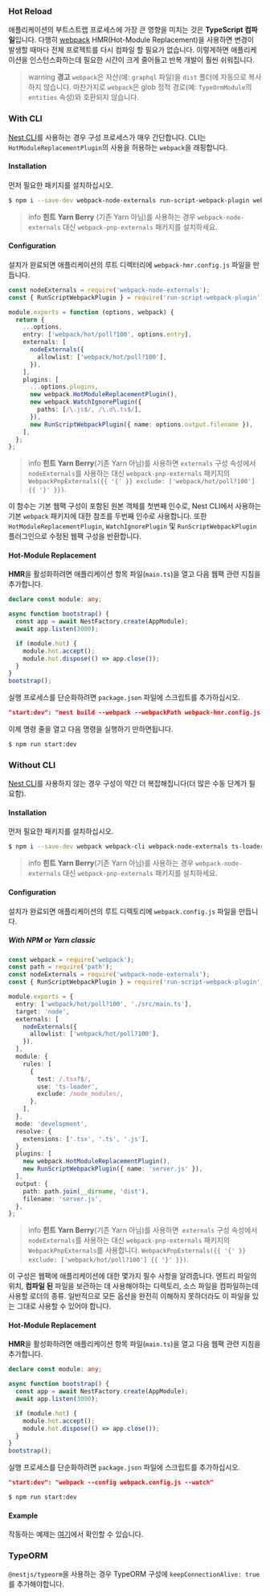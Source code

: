 ### Hot Reload

애플리케이션의 부트스트랩 프로세스에 가장 큰 영향을 미치는 것은 **TypeScript 컴파일**입니다. 다행히 [webpack](https://github.com/webpack/webpack) HMR(Hot-Module Replacement)을 사용하면 변경이 발생할 때마다 전체 프로젝트를 다시 컴파일 할 필요가 없습니다. 이렇게하면 애플리케이션을 인스턴스화하는데 필요한 시간이 크게 줄어들고 반복 개발이 훨씬 쉬워집니다.

> warning **경고** `webpack`은 자산(예: `graphql` 파일)을 `dist` 폴더에 자동으로 복사하지 않습니다. 마찬가지로 `webpack`은 glob 정적 경로(예: `TypeOrmModule`의 `entities` 속성)와 호환되지 않습니다.

### With CLI

[Nest CLI](/cli/overview)를 사용하는 경우 구성 프로세스가 매우 간단합니다. CLI는 `HotModuleReplacementPlugin`의 사용을 허용하는 `webpack`을 래핑합니다.

#### Installation

먼저 필요한 패키지를 설치하십시오.

```bash
$ npm i --save-dev webpack-node-externals run-script-webpack-plugin webpack
```

> info **힌트** **Yarn Berry** (기존 Yarn 아님)를 사용하는 경우 `webpack-node-externals` 대신 `webpack-pnp-externals` 패키지를 설치하세요.

#### Configuration

설치가 완료되면 애플리케이션의 루트 디렉터리에 `webpack-hmr.config.js` 파일을 만듭니다.

```typescript
const nodeExternals = require('webpack-node-externals');
const { RunScriptWebpackPlugin } = require('run-script-webpack-plugin');

module.exports = function (options, webpack) {
  return {
    ...options,
    entry: ['webpack/hot/poll?100', options.entry],
    externals: [
      nodeExternals({
        allowlist: ['webpack/hot/poll?100'],
      }),
    ],
    plugins: [
      ...options.plugins,
      new webpack.HotModuleReplacementPlugin(),
      new webpack.WatchIgnorePlugin({
        paths: [/\.js$/, /\.d\.ts$/],
      }),
      new RunScriptWebpackPlugin({ name: options.output.filename }),
    ],
  };
};
```

> info **힌트** **Yarn Berry**(기존 Yarn 아님)를 사용하면 `externals` 구성 속성에서` nodeExternals`를 사용하는 대신 `webpack-pnp-externals` 패키지의 `WebpackPnpExternals({{ '{' }} exclude: ['webpack/hot/poll?100'] {{ '}' }})`.

이 함수는 기본 웹팩 구성이 포함된 원본 객체를 첫번째 인수로, Nest CLI에서 사용하는 기본 `webpack` 패키지에 대한 참조를 두번째 인수로 사용합니다. 또한 `HotModuleReplacementPlugin`, `WatchIgnorePlugin` 및 `RunScriptWebpackPlugin` 플러그인으로 수정된 웹팩 구성을 반환합니다.

#### Hot-Module Replacement

**HMR**을 활성화하려면 애플리케이션 항목 파일(`main.ts`)을 열고 다음 웹팩 관련 지침을 추가합니다.

```typescript
declare const module: any;

async function bootstrap() {
  const app = await NestFactory.create(AppModule);
  await app.listen(3000);

  if (module.hot) {
    module.hot.accept();
    module.hot.dispose(() => app.close());
  }
}
bootstrap();
```

실행 프로세스를 단순화하려면 `package.json` 파일에 스크립트를 추가하십시오.

```json
"start:dev": "nest build --webpack --webpackPath webpack-hmr.config.js --watch"
```

이제 명령 줄을 열고 다음 명령을 실행하기 만하면됩니다.

```bash
$ npm run start:dev
```

### Without CLI

[Nest CLI](/cli/overview)를 사용하지 않는 경우 구성이 약간 더 복잡해집니다(더 많은 수동 단계가 필요함).

#### Installation

먼저 필요한 패키지를 설치하십시오.

```bash
$ npm i --save-dev webpack webpack-cli webpack-node-externals ts-loader run-script-webpack-plugin
```

> info **힌트** **Yarn Berry**(기존 Yarn 아님)를 사용하는 경우 `webpack-node-externals` 대신 `webpack-pnp-externals` 패키지를 설치하세요.

#### Configuration

설치가 완료되면 애플리케이션의 루트 디렉토리에 `webpack.config.js` 파일을 만듭니다.

##### With NPM or Yarn classic

```typescript
const webpack = require('webpack');
const path = require('path');
const nodeExternals = require('webpack-node-externals');
const { RunScriptWebpackPlugin } = require('run-script-webpack-plugin');

module.exports = {
  entry: ['webpack/hot/poll?100', './src/main.ts'],
  target: 'node',
  externals: [
    nodeExternals({
      allowlist: ['webpack/hot/poll?100'],
    }),
  ],
  module: {
    rules: [
      {
        test: /.tsx?$/,
        use: 'ts-loader',
        exclude: /node_modules/,
      },
    ],
  },
  mode: 'development',
  resolve: {
    extensions: ['.tsx', '.ts', '.js'],
  },
  plugins: [
    new webpack.HotModuleReplacementPlugin(),
    new RunScriptWebpackPlugin({ name: 'server.js' }),
  ],
  output: {
    path: path.join(__dirname, 'dist'),
    filename: 'server.js',
  },
};
```

> info **힌트** **Yarn Berry**(기존 Yarn 아님)를 사용하면` externals` 구성 속성에서 `nodeExternals`를 사용하는 대신 `webpack-pnp-externals` 패키지의 `WebpackPnpExternals`를 사용합니다. `WebpackPnpExternals({{ '{' }} exclude: ['webpack/hot/poll?100'] {{ '}' }})`.

이 구성은 웹팩에 애플리케이션에 대한 몇가지 필수 사항을 알려줍니다. 엔트리 파일의 위치, **컴파일 된** 파일을 보관하는 데 사용해야하는 디렉토리, 소스 파일을 컴파일하는데 사용할 로더의 종류. 일반적으로 모든 옵션을 완전히 이해하지 못하더라도 이 파일을 있는 그대로 사용할 수 있어야 합니다.

#### Hot-Module Replacement

**HMR**을 활성화하려면 애플리케이션 항목 파일(`main.ts`)을 열고 다음 웹팩 관련 지침을 추가합니다.

```typescript
declare const module: any;

async function bootstrap() {
  const app = await NestFactory.create(AppModule);
  await app.listen(3000);

  if (module.hot) {
    module.hot.accept();
    module.hot.dispose(() => app.close());
  }
}
bootstrap();
```

실행 프로세스를 단순화하려면 `package.json` 파일에 스크립트를 추가하십시오.

```json
"start:dev": "webpack --config webpack.config.js --watch"
```


```bash
$ npm run start:dev
```

#### Example

작동하는 예제는 [여기](https://github.com/nestjs/nest/tree/master/sample/08-webpack)에서 확인할 수 있습니다.

### TypeORM

`@nestjs/typeorm`을 사용하는 경우 TypeORM 구성에 `keepConnectionAlive: true`를 추가해야합니다.
